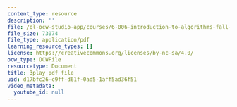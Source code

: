 ```yaml
---
content_type: resource
description: ''
file: /ol-ocw-studio-app/courses/6-006-introduction-to-algorithms-fall-2011/d17bfc26c9ffd61f0ad51aff5ad36f51_C5SPsY72_CM.pdf
file_size: 73074
file_type: application/pdf
learning_resource_types: []
license: https://creativecommons.org/licenses/by-nc-sa/4.0/
ocw_type: OCWFile
resourcetype: Document
title: 3play pdf file
uid: d17bfc26-c9ff-d61f-0ad5-1aff5ad36f51
video_metadata:
  youtube_id: null
---
```

